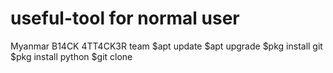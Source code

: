 # useful-tool for normal user
Myanmar B14CK 4TT4CK3R team
$apt update
$apt upgrade
$pkg install git
$pkg install python
$git clone 
